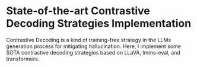 # State-of-the-art Contrastive Decoding Strategies Implementation
Contrastive Decoding is a kind of training-free strategy in the LLMs generation process for mitigating hallucination. Here, I implement some SOTA contrastive decoding strategies based on LLaVA, lmms-eval, and transformers.

